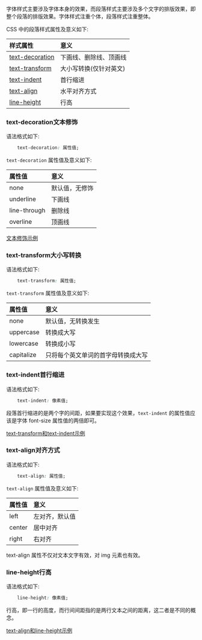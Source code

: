 
字体样式主要涉及字体本身的效果，而段落样式主要涉及多个文字的排版效果，即整个段落的排版效果。字体样式注重个体，段落样式注重整体。

CSS 中的段落样式属性及意义如下:

| 样式属性 | 意义 |
|:--------|:-----|
| [text-decoration](#text-decoration文本修饰) | 下画线、删除线、顶画线 |
| [text-transform](#text-transform大小写转换) | 大小写转换(仅针对英文) |
| [text-indent](#text-indent首行缩进) | 首行缩进 |
| [text-align](#text-align对齐方式) | 水平对齐方式 |
| [line-height](#line-height行高) | 行高 |


### text-decoration文本修饰

语法格式如下:
```css
    text-decoration: 属性值;
```
`text-decoration` 属性值及意义如下:

| 属性值 | 意义 |
|:------|:-----|
| none  | 默认值，无修饰 |
| underline | 下画线 |
| line-through | 删除线 |
| overline | 顶画线 |

[文本修饰示例](t/02_text_decoration.html)


### text-transform大小写转换

语法格式如下:
```css
    text-transform: 属性值;
```
`text-transform` 属性值及意义如下:

| 属性值 | 意义 |
|:------|:-----|
| none  | 默认值，无转换发生 |
| uppercase | 转换成大写 |
| lowercase | 转换成小写 |
| capitalize | 只将每个英文单词的首字母转换成大写 |


### text-indent首行缩进

语法格式如下:
```css
    text-indent: 像素值;
```
段落首行缩进的是两个字的间距，如果要实现这个效果，`text-indent` 的属性值应该是字体 font-size 属性值的两倍即可。

[text-transform和text-indent示例](t/02_text_transform_indent.html)


### text-align对齐方式

语法格式如下:
```css
    text-align: 属性值;
```
`text-align` 属性值及意义如下:

| 属性值 | 意义 |
|:------|:-----|
| left  | 左对齐，默认值 |
| center | 居中对齐 |
| right | 右对齐 |

text-align 属性不仅对文本文字有效，对 img 元素也有效。


### line-height行高

语法格式如下:
```css
    line-height: 像素值;
```
行高，即一行的高度，而行间间距指的是两行文本之间的距离，这二者是不同的概念。

[text-align和line-height示例](t/02_text_align_line_height.html)
